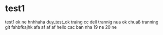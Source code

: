 # test1
test1
ok ne hnhhaha
duy_test_ok
traing cc
dell trannig nua
ok chuaß
tranning git 
fahbfkajhk
afa
af
af
af
hello
cac
ban
nha
19 ne
20 ne
